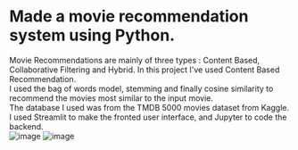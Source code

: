 # Made a movie recommendation system using Python.
Movie Recommendations are mainly of three types : Content Based, Collaborative Filtering and Hybrid. In this project I've used Content Based Recommendation.<br/>
I used the bag of words model, stemming and finally cosine similarity to recommend the movies most similar to the input movie.<br/>
The database I used was from the TMDB 5000 movies dataset from Kaggle.<br/>
I used Streamlit to make the fronted user interface, and Jupyter to code the backend.<br/>
![image](https://github.com/user-attachments/assets/dc398fe6-614a-4d5a-b128-a94ace698cbc)
![image](https://github.com/user-attachments/assets/a24a87d0-4445-4a05-b123-3edeac986912)
